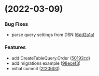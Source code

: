 #  (2022-03-09)


### Bug Fixes

* parse query settings from DSN ([6dd2a1a](https://github.com/uptrace/go-clickhouse/commit/6dd2a1adde7a6992d25bf319ce447556fd21aa39))


### Features

* add CreateTableQuery.Order ([50192cd](https://github.com/uptrace/go-clickhouse/commit/50192cd8fb1bb6aa65f50daee5e7b11435627255))
* add migrations example ([98ecef3](https://github.com/uptrace/go-clickhouse/commit/98ecef3fdb7b10dc947fccb31d641a4ebce2f650))
* initial commit ([2f20600](https://github.com/uptrace/go-clickhouse/commit/2f20600f5e4fc9a20e12f1f027e65e0c2bd4f046))



